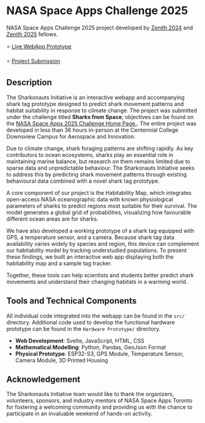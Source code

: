 # NASA Space Apps Challenge 2025
NASA Space Apps Challenge 2025 project developed by [Zenith 2024](https://www.zenithpathways.ca/zenith-fellowship-class-of-2024) and [Zenith 2025](https://www.zenithpathways.ca/class-of-2025) fellows.

⭐ [Live WebApp Prototype](https://sharkonauts.netlify.app)

⭐ [Project Submission](https://www.spaceappschallenge.org/2025/find-a-team/coding-the-cosmos/?tab=project)

## Description
The Sharkonauts Initiative is an interactive webapp and accompanying shark tag prototype designed to predict shark movement patterns and habitat suitability in response to climate change. The project was submitted under the challenge titled **Sharks from Space**; objectives can be found on the [NASA Space Apps 2025 Challenge Home Page.](https://www.spaceappschallenge.org/2025/challenges/sharks-from-space/). The entire project was developed in less than 36 hours in-person at the Centennial College Downsview Campus for Aerospace and Innovation.

Due to climate change, shark foraging patterns are shifting rapidly. As key contributors to ocean ecosystems, sharks play an essential role in maintaining marine balance, but research on them remains limited due to sparse data and unpredictable behaviour. The Sharkonauts Initiative seeks to address this by predicting shark movement patterns through existing behavioural data combined with a novel shark tag prototype.

A core component of our project is the Habitability Map, which integrates open-access NASA oceanographic data with known physiological parameters of sharks to predict regions most suitable for their survival. The model generates a global grid of probabilities, visualizing how favourable different ocean areas are for sharks.

We have also developed a working prototype of a shark tag equipped with GPS, a temperature sensor, and a camera. Because shark tag data availability varies widely by species and region, this device can complement our habitability model by tracking understudied populations. To present these findings, we built an interactive web app displaying both the habitability map and a sample tag tracker.

Together, these tools can help scientists and students better predict shark movements and understand their changing habitats in a warming world.


## Tools and Technical Components

All individual code integrated into the webapp can be found in the `src/` directory.
Additional code used to develop the functional hardware prototype can be found in the `Hardware Prototype/` directory.
- **Web Development**: Svelte, JavaScript, HTML, CSS
- **Mathematical Modelling**: Python, Pandas, GeoJson Format
- **Physical Prototype**: ESP32-S3, GPS Module, Temperature Sensor, Camera Module, 3D Printed Housing

## Acknowledgement
The Sharkonauts Initiative team would like to thank the organizers, volunteers, sponsors, and industry mentors of NASA Space Apps Toronto for fostering a welcoming community and providing us with the chance to participate in an invaluable weekend of hands-on activity.